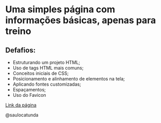 # Uma simples página com informações básicas, apenas para treino

## Defafios:

- Estruturando um projeto HTML;
- Uso de tags HTML mais comuns;
- Conceitos iniciais de CSS;
- Posicionamento e alinhamento de elementos na tela;
- Aplicando fontes customizadas;
- Espaçamentos;
- Uso do Favicon

[Link da página](https://saulocatunda.github.io/simple-layout/)

@saulocatunda